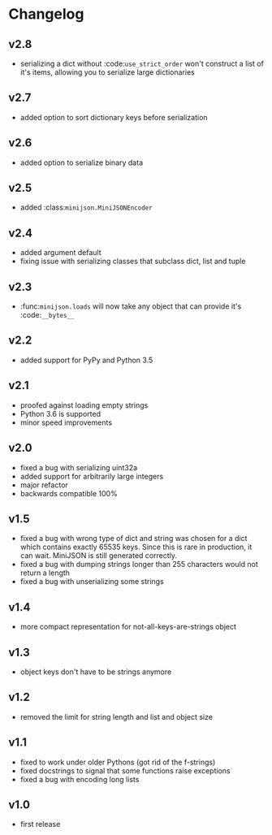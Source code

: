 Changelog
=========

v2.8
----

* serializing a dict without :code:`use_strict_order` won't construct a list of it's items,
    allowing you to serialize large dictionaries

v2.7
----

* added option to sort dictionary keys before serialization

v2.6
----

* added option to serialize binary data

v2.5
----

* added :class:`minijson.MiniJSONEncoder`

v2.4
----

* added argument default
* fixing issue with serializing classes that subclass dict, list and tuple

v2.3
----

* :func:`minijson.loads` will now take any object that can provide it's :code:`__bytes__`

v2.2
----

* added support for PyPy and Python 3.5

v2.1
----

* proofed against loading empty strings
* Python 3.6 is supported
* minor speed improvements

v2.0
----

* fixed a bug with serializing uint32a
* added support for arbitrarily large integers
* major refactor
* backwards compatible 100%

v1.5
----

* fixed a bug with wrong type of dict and string was chosen
    for a dict which contains exactly 65535 keys.
    Since this is rare in production, it can wait.
    MiniJSON is still generated correctly.
* fixed a bug with dumping strings longer than 255 characters
    would not return a length
* fixed a bug with unserializing some strings

v1.4
----

* more compact representation for not-all-keys-are-strings object

v1.3
----

* object keys don't have to be strings anymore

v1.2
----

* removed the limit for string length and list and object size

v1.1
----

* fixed to work under older Pythons (got rid of the f-strings)
* fixed docstrings to signal that some functions raise exceptions
* fixed a bug with encoding long lists

v1.0
----

* first release

